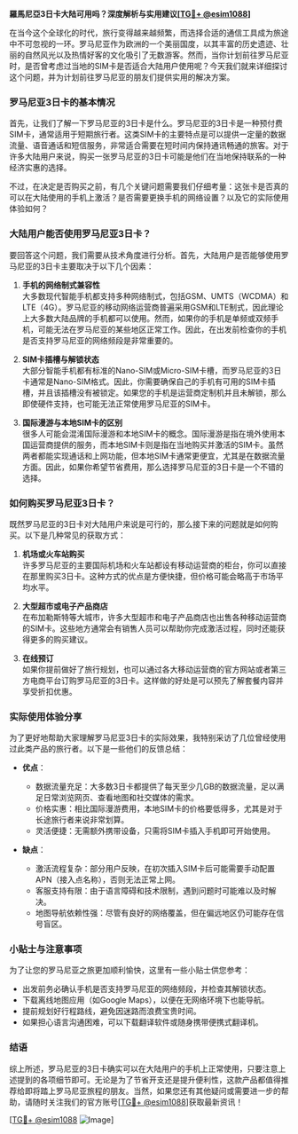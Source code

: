 **羅馬尼亞3日卡大陆可用吗？深度解析与实用建议[[TG💪+ @esim1088](https://t.me/s/esim1088)]**

在当今这个全球化的时代，旅行变得越来越频繁，而选择合适的通信工具成为旅途中不可忽视的一环。罗马尼亚作为欧洲的一个美丽国度，以其丰富的历史遗迹、壮丽的自然风光以及热情好客的文化吸引了无数游客。然而，当你计划前往罗马尼亚时，是否曾考虑过当地的SIM卡是否适合大陆用户使用呢？今天我们就来详细探讨这个问题，并为计划前往罗马尼亚的朋友们提供实用的解决方案。

### 罗马尼亚3日卡的基本情况

首先，让我们了解一下罗马尼亚的3日卡是什么。罗马尼亚的3日卡是一种预付费SIM卡，通常适用于短期旅行者。这类SIM卡的主要特点是可以提供一定量的数据流量、语音通话和短信服务，非常适合需要在短时间内保持通讯畅通的旅客。对于许多大陆用户来说，购买一张罗马尼亚的3日卡可能是他们在当地保持联系的一种经济实惠的选择。

不过，在决定是否购买之前，有几个关键问题需要我们仔细考量：这张卡是否真的可以在大陆使用的手机上激活？是否需要更换手机的网络设置？以及它的实际使用体验如何？

### 大陆用户能否使用罗马尼亚3日卡？

要回答这个问题，我们需要从技术角度进行分析。首先，大陆用户是否能够使用罗马尼亚的3日卡主要取决于以下几个因素：

1. **手机的网络制式兼容性**  
   大多数现代智能手机都支持多种网络制式，包括GSM、UMTS（WCDMA）和LTE（4G）。罗马尼亚的移动网络运营商普遍采用GSM和LTE制式，因此理论上大多数大陆品牌的手机都可以使用。然而，如果你的手机是单频或双频手机，可能无法在罗马尼亚的某些地区正常工作。因此，在出发前检查你的手机是否支持罗马尼亚的网络频段是非常重要的。

2. **SIM卡插槽与解锁状态**  
   大部分智能手机都有标准的Nano-SIM或Micro-SIM卡槽，而罗马尼亚的3日卡通常是Nano-SIM格式。因此，你需要确保自己的手机有可用的SIM卡插槽，并且该插槽没有被锁定。如果您的手机是运营商定制机并且未解锁，那么即使硬件支持，也可能无法正常使用罗马尼亚的SIM卡。

3. **国际漫游与本地SIM卡的区别**  
   很多人可能会混淆国际漫游和本地SIM卡的概念。国际漫游是指在境外使用本国运营商提供的服务，而本地SIM卡则是指在当地购买并激活的SIM卡。虽然两者都能实现通话和上网功能，但本地SIM卡通常更便宜，尤其是在数据流量方面。因此，如果你希望节省费用，那么选择罗马尼亚的3日卡是一个不错的选择。

### 如何购买罗马尼亚3日卡？

既然罗马尼亚的3日卡对大陆用户来说是可行的，那么接下来的问题就是如何购买。以下是几种常见的获取方式：

1. **机场或火车站购买**  
   许多罗马尼亚的主要国际机场和火车站都设有移动运营商的柜台，你可以直接在那里购买3日卡。这种方式的优点是方便快捷，但价格可能会略高于市场平均水平。

2. **大型超市或电子产品商店**  
   在布加勒斯特等大城市，许多大型超市和电子产品商店也出售各种移动运营商的SIM卡。这些地方通常会有销售人员可以帮助你完成激活过程，同时还能获得更多的购买建议。

3. **在线预订**  
   如果你提前做好了旅行规划，也可以通过各大移动运营商的官方网站或者第三方电商平台订购罗马尼亚的3日卡。这样做的好处是可以预先了解套餐内容并享受折扣优惠。

### 实际使用体验分享

为了更好地帮助大家理解罗马尼亚3日卡的实际效果，我特别采访了几位曾经使用过此类产品的旅行者。以下是一些他们的反馈总结：

- **优点**：  
  - 数据流量充足：大多数3日卡都提供了每天至少几GB的数据流量，足以满足日常浏览网页、查看地图和社交媒体的需求。
  - 价格实惠：相比国际漫游费用，本地SIM卡的价格要低得多，尤其是对于长途旅行者来说非常划算。
  - 灵活便捷：无需额外携带设备，只需将SIM卡插入手机即可开始使用。

- **缺点**：  
  - 激活流程复杂：部分用户反映，在初次插入SIM卡后可能需要手动配置APN（接入点名称），否则无法正常上网。
  - 客服支持有限：由于语言障碍和技术限制，遇到问题时可能难以及时解决。
  - 地图导航依赖性强：尽管有良好的网络覆盖，但在偏远地区仍可能存在信号盲区。

### 小贴士与注意事项

为了让您的罗马尼亚之旅更加顺利愉快，这里有一些小贴士供您参考：

- 出发前务必确认手机是否支持罗马尼亚的网络频段，并检查其解锁状态。
- 下载离线地图应用（如Google Maps），以便在无网络环境下也能导航。
- 提前规划好行程路线，避免因迷路而浪费宝贵时间。
- 如果担心语言沟通困难，可以下载翻译软件或随身携带便携式翻译机。

### 结语

综上所述，罗马尼亚的3日卡确实可以在大陆用户的手机上正常使用，只要注意上述提到的各项细节即可。无论是为了节省开支还是提升便利性，这款产品都值得推荐给即将踏上罗马尼亚旅程的朋友。当然，如果您还有其他疑问或需要进一步的帮助，请随时关注我们的官方账号[[TG💪+ @esim1088](https://t.me/s/esim1088)]获取最新资讯！

[[TG💪+ @esim1088](https://t.me/s/esim1088) ![Image](https://i.postimg.cc/4NQfJmqS/Snipaste-2025-05-13-00-14-12.png)]